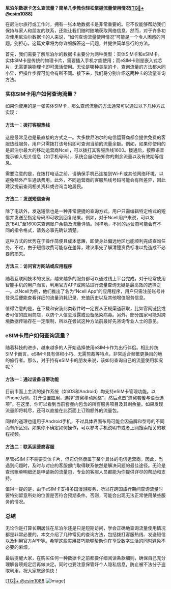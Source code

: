 **尼泊尔数据卡怎么查流量？简单几步教你轻松掌握流量使用情况[[TG💪+ @esim1088](https://t.me/s/esim1088)]**

在尼泊尔旅行或工作时，拥有一张本地数据卡是非常重要的。它不仅能够帮助我们保持与家人和朋友的联系，还能让我们随时随地获取网络信息。然而，对于许多初次使用尼泊尔数据卡的人来说，“如何查询流量使用情况”可能是一个令人困惑的问题。别担心，这篇文章将为你详细解答这一问题，并提供简单易行的方法。

首先，我们需要了解尼泊尔的数据卡主要分为两种类型：实体SIM卡和eSIM卡。实体SIM卡是传统的物理卡片，需要插入手机才能使用；而eSIM卡则是嵌入式芯片，无需更换物理卡即可激活使用。无论是哪种类型的卡，查询流量的方法都大同小异，但操作步骤可能会有所不同。接下来，我们将分别介绍这两种卡的流量查询方法。

### 实体SIM卡用户如何查询流量？

如果你使用的是一张实体SIM卡，那么查询流量的方法通常可以通过以下几种方式实现：

#### 方法一：拨打客服热线

这是最常见也是最直接的方式之一。大多数尼泊尔的电信运营商都会提供免费的客服热线服务，用户只需拨打该号码即可查询当前的流量余额。例如，如果你使用的是尼泊尔最大的移动运营商Ncell，可以拨打其客服热线1600。拨通后，按照语音提示输入相关信息（如手机号码），系统会自动告知你的剩余流量以及有效期等信息。

需要注意的是，在拨打电话之前，请确保手机已连接到Wi-Fi或其他网络环境，以避免额外产生通话费用。此外，不同运营商的客服热线号码可能会有所差异，因此建议提前查阅相关资料或咨询当地居民。

#### 方法二：发送短信查询

除了电话外，发送短信也是一种非常便捷的查询方式。用户只需编辑特定格式的短信并发送至指定号码即可收到回复结果。例如，对于Ncell用户来说，可以发送“BAL”至1600来查询账户余额及流量详情。同样地，不同的运营商可能会有不同的指令格式，请务必事先确认清楚。

这种方式的优势在于操作简便且成本低廉，即使身处偏远地区也能顺利完成查询任务。不过，由于短信收费可能存在差异，建议事先了解清楚资费标准以免造成不必要的损失。

#### 方法三：访问官方网站或应用程序

随着互联网技术的发展，越来越多的服务都可以通过线上平台完成。对于经常使用智能手机的用户而言，利用官方APP或网站进行流量查询无疑是最高效的选择之一。以Ncell为例，他们推出了名为“Ncell App”的应用程序，用户只需注册账号并登录后便能查看详细的流量消耗记录、充值历史以及其他增值服务信息。

值得注意的是，在下载和安装此类软件时一定要从正规渠道获取，比如官网链接或者可信的应用商店，以防个人信息泄露或设备感染病毒。另外，部分国家可能对跨境数据传输存在一定限制，所以在尝试这种方法前最好先咨询专业人士的意见。

### eSIM卡用户如何查询流量？

随着科技的进步，越来越多的人开始选择使用eSIM卡作为出行伴侣。相比传统SIM卡而言，eSIM卡具有体积小巧、无需剪裁等特点，非常适合频繁更换目的地的旅行者。那么，对于持有eSIM卡的朋友来说，该如何查询自己的流量使用状况呢？

#### 方法一：通过设备自带功能

目前市面上主流的操作系统（如iOS和Android）均支持eSIM卡管理功能。以iPhone为例，打开设置应用，选择“蜂窝移动网络”，然后点击“蜂窝套餐与语音选项”。在这里，你可以看到当前套餐内包含的所有服务项目及其剩余量。如果发现流量即将耗尽，还可以直接在此页面上订购额外的流量包。

同样的道理也适用于Android手机，不过具体界面布局可能会因品牌和型号的不同而有所区别。如果你不确定如何操作，可以参考手机说明书或者上网搜索相关的教程视频。

#### 方法二：联系运营商客服

尽管eSIM卡不需要实体卡片，但它仍然隶属于某个具体的电信运营商。因此，当遇到问题时，及时与对应的客服部门取得联系依然是解决问题的最佳途径。无论是查询账单明细还是申请新的流量包，专业的客服人员都能为你提供详尽的帮助和支持。

值得一提的是，由于eSIM卡支持多国漫游服务，所以在跨国旅行期间查询流量时要特别留意所处的位置是否符合预期条件。否则，可能会出现无法正常使用某些服务的情况。

### 总结

无论你是打算长期居住在尼泊尔还是只是短期访问，学会正确地查询流量使用情况都是非常必要的。本文介绍了几种常见的查询方法，包括拨打客服热线、发送短信以及利用官方APP等。希望这些实用技巧能够帮助你在享受数字生活的同时避免不必要的麻烦。

最后提醒大家，在购买任何一种数据卡之前都要仔细阅读条款细则，确保自己充分理解各项规定后再做决定。同时也要注意保管好个人隐私信息，防止被不法分子盗取利用。祝大家旅途愉快！

[[TG💪+ @esim1088](https://t.me/s/esim1088) ![Image](https://i.postimg.cc/4NQfJmqS/Snipaste-2025-05-13-00-14-12.png)]